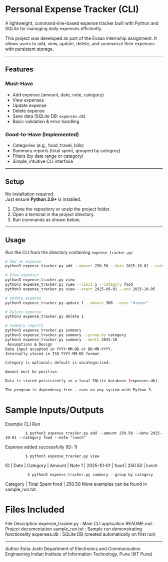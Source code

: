 # Personal Expense Tracker (CLI)

A lightweight, command-line-based expense tracker built with Python and SQLite for managing daily expenses efficiently.

This project was developed as part of the Evaao internship assignment. It allows users to add, view, update, delete, and summarize their expenses with persistent storage.

---

## Features

### Must-Have
- Add expense (amount, date, note, category)
- View expenses
- Update expense
- Delete expense
- Save data (SQLite DB: `expenses.db`)
- Basic validation & error handling

### Good-to-Have (Implemented)
- Categories (e.g., food, travel, bills)
- Summary reports (total spent, grouped by category)
- Filters (by date range or category)
- Simple, intuitive CLI interface

---

##  Setup

No installation required.  
Just ensure **Python 3.8+** is installed.

1. Clone the repository or unzip the project folder.
2. Open a terminal in the project directory.
3. Run commands as shown below.

---

##  Usage

Run the CLI from the directory containing `expense_tracker.py`:

```bash
# Add an expense
python3 expense_tracker.py add --amount 250.50 --date 2025-10-01 --category food --note "lunch"

# View expenses
python3 expense_tracker.py view
python3 expense_tracker.py view --limit 5 --category food
python3 expense_tracker.py view --start 2025-09-01 --end 2025-10-05

# Update expense
python3 expense_tracker.py update 1 --amount 300 --note "dinner"

# Delete expense
python3 expense_tracker.py delete 1

# Summary reports
python3 expense_tracker.py summary
python3 expense_tracker.py summary --group-by category
python3 expense_tracker.py summary --month 2025-10
 Assumptions & Design
Date input accepted in YYYY-MM-DD or DD-MM-YYYY.
Internally stored in ISO YYYY-MM-DD format.

Category is optional; default is uncategorized.

Amount must be positive.

Data is stored persistently in a local SQLite database (expenses.db).

The program is dependency-free — runs on any system with Python 3.
```

# Sample Inputs/Outputs
Example CLI Run

             $ python3 expense_tracker.py add --amount 250.50 --date 2025-10-01 --category food --note "lunch"
Expense added successfully (ID: 1)

             $ python3 expense_tracker.py view
ID | Date       | Category | Amount | Note
1  | 2025-10-01 | food     | 250.50 | lunch

              $ python3 expense_tracker.py summary --group-by category
Category   | Total Spent
food       | 250.50
More examples can be found in sample_run.txt.

# Files Included
File	Description
expense_tracker.py	 : Main CLI application
README.md	 : Project documentation
sample_run.txt	: Sample run demonstrating functionality
expenses.db :	SQLite DB (created automatically on first run)

-----------------
Author
Esha Joshi
Department of Electronics and Communication Engineering
Indian Institute of Information Technology, Pune (IIIT Pune)
